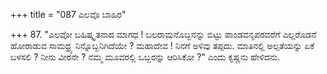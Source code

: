 +++
title = "087 ಎಲವೊ ಬಾಹಿರ"

+++
87.  "ಎಲವೋ ಬಹಿಷ್ಕೃತನಾದ ಮಾಗಧ ! ಬಲರಾಮನೊಬ್ಬನನ್ನು ಬಿಟ್ಟು ಪಾಂಡವನೃಪರವರೆಗೆ ಎಲ್ಲರೊಡನೆ ಹೋರಾಡುವ ಸಾಮಥ್ರ್ಯ ನಿನ್ನೊಬ್ಬನಿಗಿದೆಯೇ ? ಮಹಾದೇವ ! ನಿನಗೆ ಅಳಿವು ತಪ್ಪದು. ಮಾತಿನಲ್ಲಿ ಅಲ್ಪತೆಯನ್ನು ಏಕೆ ಬಳಸಲಿ ? ನೀನು ವೀರನೇ ? ನಮ್ಮ ಮೂವರಲ್ಲಿ ಒಬ್ಬರನ್ನು ಆರಿಸಿಕೋ ?" ಎಂದು ಕೃಷ್ಣನು ಹೇಳಿದನು.